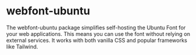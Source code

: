 # webfont-ubuntu
The webfont-ubuntu package simplifies self-hosting the Ubuntu Font for your web applications. This means you can use the font without relying on external services. It works with both vanilla CSS and popular frameworks like Tailwind.
